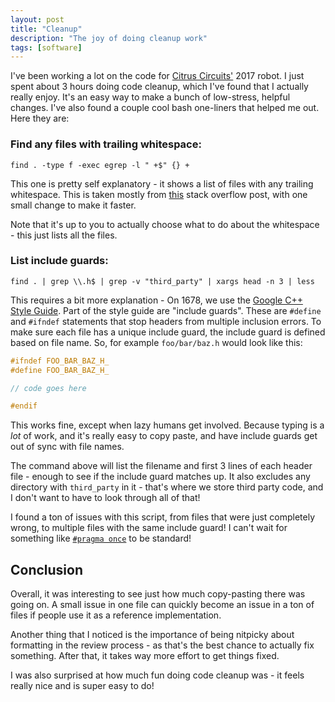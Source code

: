 ```yaml
---
layout: post
title: "Cleanup"
description: "The joy of doing cleanup work"
tags: [software]
---
```


I've been working a lot on the code for [Citrus Circuits'](http://www.citruscircuits.org/) 2017 robot. I just spent about 3 hours doing code cleanup, which I've found that I actually really enjoy. It's an easy way to make a bunch of low-stress, helpful changes. I've also found a couple cool bash one-liners that helped me out. Here they are:

### Find any files with trailing whitespace:
```
find . -type f -exec egrep -l " +$" {} +
```

This one is pretty self explanatory - it shows a list of files with any trailing whitespace. This is taken mostly from [this](http://stackoverflow.com/questions/11210126/bash-find-files-with-trailing-spaces-at-the-end-of-the-lines) stack overflow post, with one small change to make it faster.

Note that it's up to you to actually choose what to do about the whitespace - this just lists all the files.

### List include guards:
```
find . | grep \\.h$ | grep -v "third_party" | xargs head -n 3 | less
```

This requires a bit more explanation - On 1678, we use the [Google C++ Style Guide](https://google.github.io/styleguide/cppguide.html). Part of the style guide are "include guards". These are `#define` and `#ifndef` statements that stop headers from multiple inclusion errors. To make sure each file has a unique include guard, the include guard is defined based on file name. So, for example `foo/bar/baz.h` would look like this:

```cpp
#ifndef FOO_BAR_BAZ_H_
#define FOO_BAR_BAZ_H_

// code goes here

#endif
```

This works fine, except when lazy humans get involved. Because typing is a _lot_ of work, and it's really easy to copy paste, and have include guards get out of sync with file names.

The command above will list the filename and first 3 lines of each header file - enough to see if the include guard matches up. It also excludes any directory with `third_party` in it - that's where we store third party code, and I don't want to have to look through all of that!

I found a ton of issues with this script, from files that were just completely wrong, to multiple files with the same include guard! I can't wait for something like [`#pragma once`](https://en.wikipedia.org/wiki/Pragma_once) to be standard!

## Conclusion

Overall, it was interesting to see just how much copy-pasting there was going on. A small issue in one file can quickly become an issue in a ton of files if people use it as a reference implementation.

Another thing that I noticed is the importance of being nitpicky about formatting in the review process - as that's the best chance to actually fix something. After that, it takes way more effort to get things fixed.

I was also surprised at how much fun doing code cleanup was - it feels really nice and is super easy to do!
